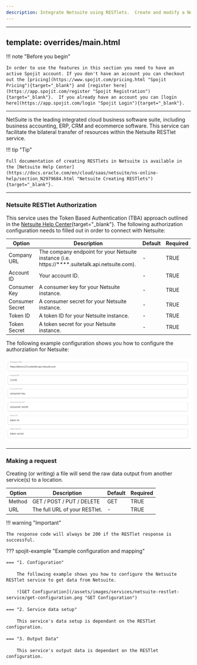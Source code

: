 ```yaml
---
description: Integrate Netsuite using RESTlets.  Create and modify a Netsuite integration with the bilateral transfer of resources within the Netsuite RESTlet web service. This Netsuite service can be added to your workflow and connect and share data with other services.
---
```

---
template: overrides/main.html
---
!!! note "Before you begin" 

    In order to use the features in this section you need to have an active Spojit account. If you don't have an account you can checkout out the [pricing](https://www.spojit.com/pricing.html "Spojit Pricing"){target="_blank"} and [register here](https://app.spojit.com/register "Spojit Registration"){target="_blank"}.  If you already have an account you can [login here](https://app.spojit.com/login "Spojit Login"){target="_blank"}.
___
   
NetSuite is the leading integrated cloud business software suite, including business accounting, ERP, CRM and ecommerce software.  This service can facilitate the bilateral transfer of resources within the Netsuite RESTlet service.

!!! tip "Tip" 

    Full documentation of creating RESTlets in Netsuite is available in the [Netsuite Help Center](https://docs.oracle.com/en/cloud/saas/netsuite/ns-online-help/section_N2979684.html "Netsuite Creating RESTlets"){target="_blank"}.
___
### Netsuite RESTlet Authorization

This service uses the Token Based Authentication (TBA) approach outlined in the [Netsuite Help Center](https://system.netsuite.com/app/help/helpcenter.nl?fid=section_4247337262.html "Netsuite API Token Based Authentication"){target="_blank"}.  The following authorization configuration needs to filled out in order to connect with Netsuite:

| Option | Description | Default | Required |
| ----------- | ----------- | ----------- | ----------- |
| Company URL | The company endpoint for your Netsuite instance (i.e. https://****.suitetalk.api.netsuite.com). | - | TRUE |
| Account ID | Your account ID. | - | TRUE |
| Consumer Key | A consumer key for your Netsuite instance. | - | TRUE |
| Consumer Secret | A consumer secret for your Netsuite instance. | - | TRUE |
| Token ID | A token ID for your Netsuite instance. | - | TRUE |
| Token Secret | A token secret for your Netsuite instance. | - | TRUE |

The following example configuration shows you how to configure the authorziation for Netsuite:

![Netsuite RESTlet Authorization Configuration](/assets/images/services/netsuite-restlet-service/authorization-configuration.png "Netsuite RESTlet Authorization Configuration")

___
### Making a request

Creating (or writing) a file will send the raw data output from another service(s) to a location.

| Option | Description | Default | Required |
| ----------- | ----------- | ----------- | ----------- |
| Method | GET / POST / PUT / DELETE | GET | TRUE |
| URL | The full URL of your RESTlet. | - | TRUE |

!!! warning "Important"

    The response code will always be 200 if the RESTlet response is successful.

??? spojit-example "Example configuration and mapping"

    === "1. Configuration"

        The following example shows you how to configure the Netsuite RESTlet service to get data from Netsuite.

        ![GET Configuration](/assets/images/services/netsuite-restlet-service/get-configuration.png "GET Configuration")

    === "2. Service data setup"

        This service's data setup is dependant on the RESTlet configuration.
    
    === "3. Output Data"

        This service's output data is dependant on the RESTlet configuration.